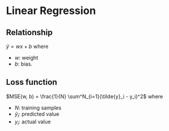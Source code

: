 # Linear Regression
## Relationship
$\tilde{y} = wx + b$
where 
- $w$: weight
- $b$: bias. 

## Loss function
$MSE(w, b) = \frac{1}{N} \sum^N_{i=1}(\tilde{y}_i - y_i)^2$
where
- $N$: training samples
- $\tilde{y}_i$: predicted value
- $y_i$: actual value
